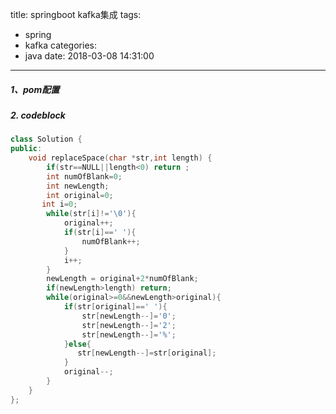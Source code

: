 title: springboot kafka集成
tags:
  - spring
  - kafka
categories:
  - java
date: 2018-03-08 14:31:00
---
##### 1、pom配置

##### 2. codeblock
```c++
class Solution {
public:
	void replaceSpace(char *str,int length) {
		if(str==NULL||length<0) return ;
        int numOfBlank=0;
        int newLength;
		int original=0;       
       int i=0;
        while(str[i]!='\0'){
            original++;
            if(str[i]==' '){
                numOfBlank++;
            }
            i++;
        }
        newLength = original+2*numOfBlank;
        if(newLength>length) return;
		while(original>=0&&newLength>original){
            if(str[original]==' '){
                str[newLength--]='0';
                str[newLength--]='2';
                str[newLength--]='%';
            }else{
               str[newLength--]=str[original];
            }
            original--;
        }	        
	}
};
```